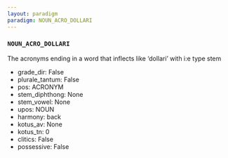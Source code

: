 ```yaml
---
layout: paradigm
paradigm: NOUN_ACRO_DOLLARI
---
```

### ` NOUN_ACRO_DOLLARI `

The acronyms ending in a word that inflects like ‘dollari’ with i:e type stem
* grade_dir: False
* plurale_tantum: False
* pos: ACRONYM
* stem_diphthong: None
* stem_vowel: None
* upos: NOUN
* harmony: back
* kotus_av: None
* kotus_tn: 0
* clitics: False
* possessive: False
